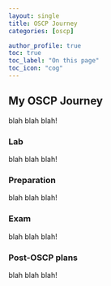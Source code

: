 ```yaml
---
layout: single
title: OSCP Journey
categories: [oscp]

author_profile: true
toc: true
toc_label: "On this page"
toc_icon: "cog"
---
```


## My OSCP Journey

blah blah blah!

### Lab

blah blah blah!

### Preparation

blah blah blah!

### Exam

blah blah blah!

### Post-OSCP plans

blah blah blah!